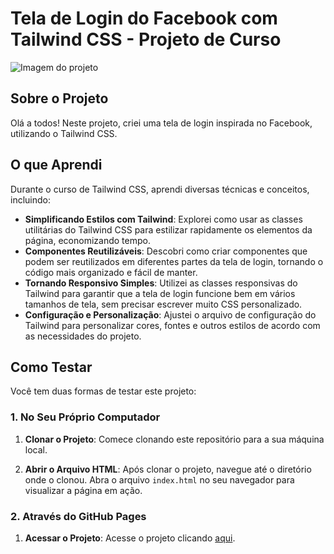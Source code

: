 # Tela de Login do Facebook com Tailwind CSS - Projeto de Curso

![Imagem do projeto](https://github.com/Ruan-Moraes/Facebook-Login/assets/129057792/66ba8b92-cb21-4d2e-ac2a-dd7d2f043ef4)


## Sobre o Projeto

Olá a todos! Neste projeto, criei uma tela de login inspirada no Facebook, utilizando o Tailwind CSS.

## O que Aprendi

Durante o curso de Tailwind CSS, aprendi diversas técnicas e conceitos, incluindo:

- **Simplificando Estilos com Tailwind**: Explorei como usar as classes utilitárias do Tailwind CSS para estilizar rapidamente os elementos da página, economizando tempo.
- **Componentes Reutilizáveis**: Descobri como criar componentes que podem ser reutilizados em diferentes partes da tela de login, tornando o código mais organizado e fácil de manter.
- **Tornando Responsivo Simples**: Utilizei as classes responsivas do Tailwind para garantir que a tela de login funcione bem em vários tamanhos de tela, sem precisar escrever muito CSS personalizado.
- **Configuração e Personalização**: Ajustei o arquivo de configuração do Tailwind para personalizar cores, fontes e outros estilos de acordo com as necessidades do projeto.

## Como Testar

Você tem duas formas de testar este projeto:

### 1. No Seu Próprio Computador

1. **Clonar o Projeto**: Comece clonando este repositório para a sua máquina local.

2. **Abrir o Arquivo HTML**: Após clonar o projeto, navegue até o diretório onde o clonou. Abra o arquivo `index.html` no seu navegador para visualizar a página em ação.

### 2. Através do GitHub Pages

1. **Acessar o Projeto**: Acesse o projeto clicando [aqui](https://ruan-moraes.github.io/Facebook-Login/).
